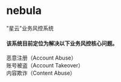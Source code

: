 # nebula
"星云"业务风控系统

#### 该系统目前定位为解决以下业务风控核心问题。

  恶意注册（Account Abuse）  
  账号被盗（Account Takeover）  
  内容欺诈（Content Abuse）  

